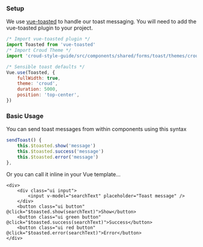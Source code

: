 ### Setup
We use [vue-toasted](https://github.com/shakee93/vue-toasted) to handle our toast messaging. You will need to add the vue-toasted plugin to your project.

```js
/* Import vue-toasted plugin */
import Toasted from 'vue-toasted'
/* Import Croud Theme */
import 'croud-style-guide/src/components/shared/forms/toast/themes/croudToastTheme.scss'

/* Sensible toast defaults */
Vue.use(Toasted, {
    fullWidth: true,
    theme: 'croud',
    duration: 5000,
    position: 'top-center',
})
```

### Basic Usage
You can send toast messages from within components using this syntax
```js
sendToast() {
    this.$toasted.show('message')
    this.$toasted.success('message')
    this.$toasted.error('message')
},

```
Or you can call it inline in your Vue template...

    <div>
        <div class="ui input">
            <input v-model="searchText" placeholder="Toast message" />
        </div>
        <button class="ui button" @click="$toasted.show(searchText)">Show</button>
        <button class="ui green button" @click="$toasted.success(searchText)">Success</button>
        <button class="ui red button" @click="$toasted.error(searchText)">Error</button>
    </div>
